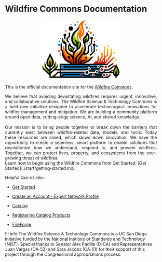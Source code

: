 # Wildfire Commons Documentation

<img 
  src="images/logos/WTClogo-firegraphiconly.png" 
  style="display: block; margin: auto; max-width: 300px; max-height: 200px;" 
  alt="WTC Firegraph Logo">

This is the official documentation site for the [Wildfire Commons](https://www.wildfirecommons.org/).

<div style="text-align: justify;">
We believe that avoiding devastating wildfires requires urgent, innovative, and collaborative solutions. The Wildfire Science & Technology Commons is a bold new initiative designed to accelerate technological innovations for wildfire management and mitigation. We are building a community platform around open data, cutting-edge science, AI, and shared knowledge.
<br>
<br>
Our mission is to bring people together to break down the barriers that currently exist between wildfire-related data, models, and tools. Today these resources are siloed, which slows down innovation. We have the opportunity to create a seamless, smart platform to enable solutions that revolutionize how we understand, respond to, and prevent wildfires. Together, we can protect lives, property, and ecosystems from the ever-growing threat of wildfires.
</div>
Learn how to begin using the Wildfire Commons from Get Started: [Get Started](./start/getting-started.md)

Helpful Quick Links:

- [Get Started](./start/getting-started.md)

- [Create an Account - Expert Network Profile](./start/signin.md)

- [Catalog](./catalog/catalog.md)

- [Registering Catalog Products]()

- [FireForge](https://fireforge.wildfirecommons.org/)

!!! info
    The Wildfire Science & Technology Commons is a UC San Diego initiative funded by the National Institute of Standards and Technology (NIST). Special thanks to Senator Alex Padilla (D-CA) and Representatives Juan Vargas (CA-52) and Sara Jacobs (CA-51) for their support of this project through the Congressional appropriations process.

